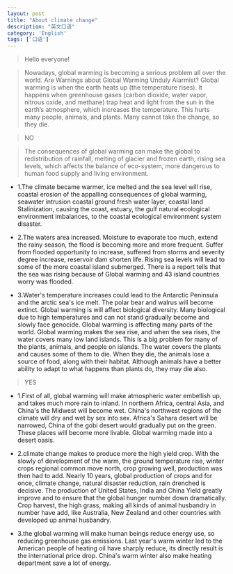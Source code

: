 ```yaml
---
layout: post
title: "About climate change"
description: "英文口语"
category: 'English' 
tags: ['口语']
---
```



> Hello everyone!


>  Nowadays, global warming is becoming a serious problem all over the world. Are Warnings about Global Warming Unduly Alarmist? Global warming is when the earth heats up (the temperature rises). It happens when greenhouse gases (carbon dioxide, water vapor, nitrous oxide, and methane) trap heat and light from the sun in the earth’s atmosphere, which increases the temperature. This hurts many people, animals, and plants. Many cannot take the change, so they die.

<!--more-->

> NO

> The consequences of global warming can make the global to redistribution of rainfall, melting of glacier and frozen earth, rising sea levels, which affects the balance of eco-system, more dangerous to human food supply and living environment.

- 1.The climate became warmer, ice melted and the sea level will rise, coastal erosion of the appalling consequences of global warming, seawater intrusion coastal ground fresh water layer, coastal land Stalinization, causing the coast, estuary, the gulf natural ecological environment imbalances, to the coastal ecological environment system disaster.

- 2.The waters area increased. Moisture to evaporate too much, extend the rainy season, the flood is becoming more and more frequent. Suffer from flooded opportunity to increase, suffered from storms and severity degree increase, reservoir dam shorten life. Rising sea levels will lead to some of the more coastal island submerged. There is a report tells that the sea was rising because of Global warming and 43 island countries worry was flooded.

- 3.Water's temperature increases could lead to the Antarctic Peninsula and the arctic sea's ice melt. The polar bear and walrus will become extinct. Global warming is will affect biological diversity. Many biological due to high temperatures and can not stand gradually become and slowly face genocide.
Global warming is affecting many parts of the world. Global warming makes the sea rise, and when the sea rises, the water covers many low land islands. This is a big problem for many of the plants, animals, and people on islands. The water covers the plants and causes some of them to die. When they die, the animals lose a source of food, along with their habitat. Although animals have a better ability to adapt to what happens than plants do, they may die also. 

> YES

- 1.First of all, global warming will make atmospheric water embellish up, and takes much more rain to inland. In northern Africa, central Asia, and China's the Midwest will become wet. China's northwest regions of the climate will dry and wet by sex into sex. Africa's Sahara desert will be narrowed, China of the gobi desert would gradually put on the green. These places will become more livable. Global warming made into a desert oasis.

- 2.climate change makes to produce more the high yield crop. With the slowly of development of the warm, the ground temperature rise, winter crops regional common move north, crop growing well, production was then had to add. Nearly 10 years, global production of crops and for once, climate change, natural disaster reduction, rain drenched is decisive. The production of United States, India and China Yield greatly improve and to ensure that the global hunger number down dramatically. Crop harvest, the high grass, making all kinds of animal husbandry in number have add, like Australia, New Zealand and other countries with developed up animal husbandry.

- 3.the global warming will make human beings reduce energy use, so reducing greenhouse gas emissions. Last year's warm winter led to the American people of heating oil have sharply reduce, its directly result is the international price drop. China's warm winter also make heating department save a lot of energy.


